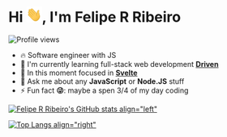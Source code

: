 <!-- <img
  align="right"
  height="590em"
  src="https://raw.githubusercontent.com/gist/Yokuny/57f61adcaeff531376b1573680570a94/raw/49a6b8ca4963baa95774ab18d0862d230c0cb388/yokunyCard.svg"
/> -->

<h1 align="left">Hi <img src="./img/hi.gif" height="30px" />, I'm Felipe R Ribeiro</h1>
<p align="left">
  <img src="https://komarev.com/ghpvc/?username=Yokuny&color=blue" alt="Profile views" />
</p>

- 🔥 Software engineer with JS
- 🔭 I'm currently learning full-stack web development **[Driven](https://github.com/driven-education)**
- 🌱 In this moment focused in **[Svelte](https://svelte.dev/)**
- 💬 Ask me about any **JavaScript** or **Node.JS** stuff
- ⚡ Fun fact **😜**: maybe a spen 3/4 of my day coding

[![Felipe R Ribeiro's GitHub stats align="left"](https://github-readme-stats.vercel.app/api?username=Yokuny&show_icons=true&theme=radical&bg_color=00000000&hide_border=true)](https://github.com/Yokuny/github-readme-stats)

[![Top Langs align="right"](https://github-readme-stats.vercel.app/api/top-langs/?username=Yokuny)](https://github.com/anuraghazra/github-readme-stats)

